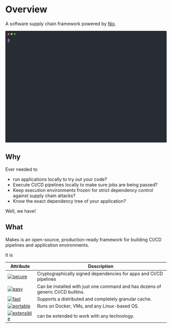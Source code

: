 # Overview

A software supply chain framework
powered by [Nix](https://nixos.org/).

![Makes demo](assets/demo.svg "Makes demo")

## Why

Ever needed to

- run applications locally
  to try out your code?
- Execute CI/CD pipelines locally
  to make sure jobs are being passed?
- Keep execution environments frozen
  for strict dependency control
  against supply chain attacks?
- Know the exact dependency tree of your application?

Well, we have!

## What

Makes is an open-source, production-ready framework
for building CI/CD pipelines
and application environments.

It is

| Attribute                                                                                         | Description                                                                      |
| ------------------------------------------------------------------------------------------------- | -------------------------------------------------------------------------------- |
| [<img src="https://img.shields.io/badge/attr-secure-brightgreen.svg" alt="secure">](#secure)      | Cryptographically signed dependencies for apps and CI/CD pipelines               |
| [<img src="https://img.shields.io/badge/attr-easy-orange.svg" alt="easy">](#easy)                 | Can be installed with just one command and has dozens of generic CI/CD builtins. |
| [<img src="https://img.shields.io/badge/attr-fast-blueviolet.svg" alt="fast">](#fast)             | Supports a distributed and completely granular cache.                            |
| [<img src="https://img.shields.io/badge/attr-portable-violet.svg" alt="portable">](#portable)     | Runs on Docker, VMs, and any Linux-based OS.                                     |
| [<img src="https://img.shields.io/badge/attr-extensible-blue.svg" alt="extensible">](#extensible) | can be extended to work with any technology.                                     |
